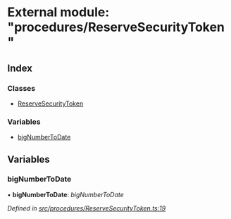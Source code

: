 # External module: "procedures/ReserveSecurityToken"

## Index

### Classes

* [ReserveSecurityToken](../classes/_procedures_reservesecuritytoken_.reservesecuritytoken.md)

### Variables

* [bigNumberToDate](_procedures_reservesecuritytoken_.md#bignumbertodate)

## Variables

###  bigNumberToDate

• **bigNumberToDate**: *bigNumberToDate*

*Defined in [src/procedures/ReserveSecurityToken.ts:19](https://github.com/PolymathNetwork/polymath-sdk/blob/45453ad/src/procedures/ReserveSecurityToken.ts#L19)*
